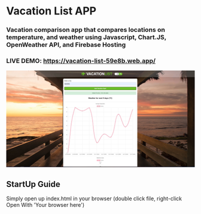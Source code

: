 # Vacation List APP

### Vacation comparison app that compares locations on temperature, and weather using Javascript, Chart.JS, OpenWeather API, and Firebase Hosting

### LIVE DEMO: https://vacation-list-59e8b.web.app/

![Image of Twitter-Clone](img/vacation.jpg)

## StartUp Guide

Simply open up index.html in your browser (double click file, right-click Open With 'Your browser here')
